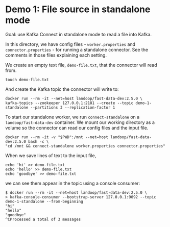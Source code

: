 # Demo 1: File source in standalone mode

Goal: use Kafka Connect in standalone mode to read a file into Kafka.

In this directory, we have config files - `worker.properties` and `connector.properties` - for
running a standalone connector. See the comments in those files explaining each setting.

We create an empty text file, `demo-file.txt`, that the connector will read from.

```
touch demo-file.txt
```

And create the Kafka topic the connector will write to:

```
docker run --rm -it --net=host landoop/fast-data-dev:2.5.0 \
kafka-topics --zookeeper 127.0.0.1:2181 --create --topic demo-1-standalone --partitions 3 --replication-factor 1
```

To start our standalone worker, we run `connect-standalone` on a `landoop/fast-data-dev` container.
We mount our working directory as a volume so the connector can read our config files and the input file.

```
docker run --rm -it -v "$PWD":/mnt --net=host landoop/fast-data-dev:2.5.0 bash -c \
"cd /mnt && connect-standalone worker.properties connector.properties"
```

When we save lines of text to the input file,

```
echo 'hi' >> demo-file.txt
echo 'hello' >> demo-file.txt
echo 'goodbye' >> demo-file.txt
```

we can see them appear in the topic using a console consumer:

```
$ docker run --rm -it --net=host landoop/fast-data-dev:2.5.0 \
> kafka-console-consumer --bootstrap-server 127.0.0.1:9092 --topic demo-1-standalone --from-beginning
"hi"
"hello"
"goodbye"
^CProcessed a total of 3 messages
```
